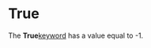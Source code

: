 
# True <keyword>

The  **True**[keyword](b8bdf64f-5920-1ae9-16d0-b26d09524a30.md) has a value equal to -1.

